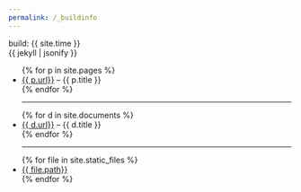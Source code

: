 ```yaml
---
permalink: /_buildinfo
---
```

build: {{ site.time }}<br/>
{{ jekyll | jsonify }}<br/>

<!--
layout: {{ layout | jsonify  | newline_to_br | escape }}<hr>
jekyll: {{ jekyll | jsonify  | newline_to_br | escape }}<hr>


static_files: {{ site.static_files | jsonify | newline_to_br | escape }}<hr> -->
<ul>
{% for p in site.pages %}
<li><a href="{{ p.url}}">{{ p.url}}</a> &ndash; {{ p.title }}</li>
{% endfor %}
<hr/>
{% for d in site.documents %}
<li><a href="{{ d.url}}">{{ d.url}}</a> &ndash; {{ d.title }}</li>
{% endfor %}
<hr/>
{% for file in site.static_files %}
<li><a href="{{ file.path}}">{{ file.path}}</a></li>
{% endfor %}
</ul>

    


